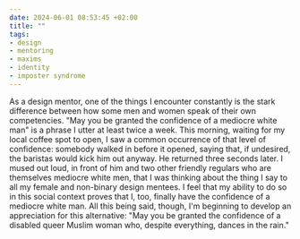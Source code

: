 ```yaml
---
date: 2024-06-01 08:53:45 +02:00
title: ""
tags:
- design
- mentoring
- maxims
- identity
- imposter syndrome
---
```

As a design mentor, one of the things I encounter constantly is the stark difference between how some men and women speak of their own competencies. "May you be granted the confidence of a mediocre white man" is a phrase I utter at least twice a week. This morning, waiting for my local coffee spot to open, I saw a common occurrence of that level of confidence: somebody walked in before it opened, saying that, if undesired, the baristas would kick him out anyway. He returned three seconds later. I mused out loud, in front of him and two other friendly regulars who are themselves mediocre white men, that I was thinking about the thing I say to all my female and non-binary design mentees. I feel that my ability to do so in this social context proves that I, too, finally have the confidence of a mediocre white man. All this being said, though, I'm beginning to develop an appreciation for this alternative: "May you be granted the confidence of a disabled queer Muslim woman who, despite everything, dances in the rain."
